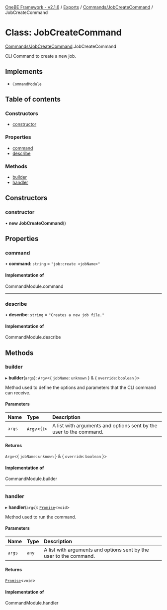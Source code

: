 [OneBE Framework - v2.1.6](../README.md) / [Exports](../modules.md) / [Commands/JobCreateCommand](../modules/Commands_JobCreateCommand.md) / JobCreateCommand

# Class: JobCreateCommand

[Commands/JobCreateCommand](../modules/Commands_JobCreateCommand.md).JobCreateCommand

CLI Command to create a new job.

## Implements

- `CommandModule`

## Table of contents

### Constructors

- [constructor](Commands_JobCreateCommand.JobCreateCommand.md#constructor)

### Properties

- [command](Commands_JobCreateCommand.JobCreateCommand.md#command)
- [describe](Commands_JobCreateCommand.JobCreateCommand.md#describe)

### Methods

- [builder](Commands_JobCreateCommand.JobCreateCommand.md#builder)
- [handler](Commands_JobCreateCommand.JobCreateCommand.md#handler)

## Constructors

### constructor

• **new JobCreateCommand**()

## Properties

### command

• **command**: `string` = `"job:create <jobName>"`

#### Implementation of

CommandModule.command

___

### describe

• **describe**: `string` = `"Creates a new job file."`

#### Implementation of

CommandModule.describe

## Methods

### builder

▸ **builder**(`args`): `Argv`<{ `jobName`: `unknown`  } & { `override`: `boolean`  }\>

Method used to define the options and parameters that the CLI command
can receive.

#### Parameters

| Name | Type | Description |
| :------ | :------ | :------ |
| `args` | `Argv`<{}\> | A list with arguments and options sent by the user to the command. |

#### Returns

`Argv`<{ `jobName`: `unknown`  } & { `override`: `boolean`  }\>

#### Implementation of

CommandModule.builder

___

### handler

▸ **handler**(`args`): [`Promise`]( https://developer.mozilla.org/en-US/docs/Web/JavaScript/Reference/Global_Objects/Promise )<`void`\>

Method used to run the command.

#### Parameters

| Name | Type | Description |
| :------ | :------ | :------ |
| `args` | `any` | A list with arguments and options sent by the user to the command. |

#### Returns

[`Promise`]( https://developer.mozilla.org/en-US/docs/Web/JavaScript/Reference/Global_Objects/Promise )<`void`\>

#### Implementation of

CommandModule.handler
